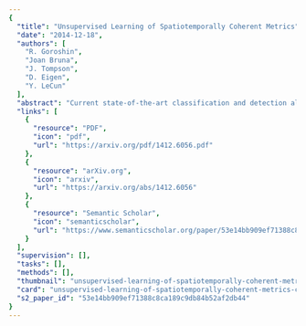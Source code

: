 ```yaml
---
{
  "title": "Unsupervised Learning of Spatiotemporally Coherent Metrics",
  "date": "2014-12-18",
  "authors": [
    "R. Goroshin",
    "Joan Bruna",
    "J. Tompson",
    "D. Eigen",
    "Y. LeCun"
  ],
  "abstract": "Current state-of-the-art classification and detection algorithms train deep convolutional networks using labeled data. In this work we study unsupervised feature learning with convolutional networks in the context of temporally coherent unlabeled data. We focus on feature learning from unlabeled video data, using the assumption that adjacent video frames contain semantically similar information. This assumption is exploited to train a convolutional pooling auto-encoder regularized by slowness and sparsity priors. We establish a connection between slow feature learning and metric learning. Using this connection we define \"temporal coherence\" -- a criterion which can be used to set hyper-parameters in a principled and automated manner. In a transfer learning experiment, we show that the resulting encoder can be used to define a more semantically coherent metric without the use of labels.",
  "links": [
    {
      "resource": "PDF",
      "icon": "pdf",
      "url": "https://arxiv.org/pdf/1412.6056.pdf"
    },
    {
      "resource": "arXiv.org",
      "icon": "arxiv",
      "url": "https://arxiv.org/abs/1412.6056"
    },
    {
      "resource": "Semantic Scholar",
      "icon": "semanticscholar",
      "url": "https://www.semanticscholar.org/paper/53e14bb909ef71388c8ca189c9db84b52af2db44"
    }
  ],
  "supervision": [],
  "tasks": [],
  "methods": [],
  "thumbnail": "unsupervised-learning-of-spatiotemporally-coherent-metrics-thumb.jpg",
  "card": "unsupervised-learning-of-spatiotemporally-coherent-metrics-card.jpg",
  "s2_paper_id": "53e14bb909ef71388c8ca189c9db84b52af2db44"
}
---
```


